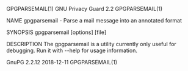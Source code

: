GPGPARSEMAIL(1)                                                                                                                                  GNU Privacy Guard 2.2                                                                                                                                  GPGPARSEMAIL(1)

NAME
       gpgparsemail - Parse a mail message into an annotated format

SYNOPSIS
       gpgparsemail [options] [file]

DESCRIPTION
       The gpgparsemail is a utility currently only useful for debugging.  Run it with --help for usage information.

GnuPG 2.2.12                                                                                                                                           2018-12-11                                                                                                                                       GPGPARSEMAIL(1)
